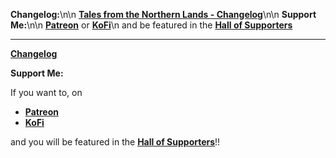 **Changelog:**\n\n
[**Tales from the Northern Lands - Changelog**](https://eziothedeadpoet.github.io/Tales-from-the-Northern-Lands/CHANGELOG.html)\n\n
**Support Me:**\n\n
[**Patreon**](https://www.patreon.com/bePatron?u=40374890) or [**KoFi**](https://ko-fi.com/L4L12PVW6)\n
and be featured in the [**Hall of Supporters**](https://eziothedeadpoet.github.io/AboutMe/HALLOFFAME.html)

---

[**Changelog**](https://eziothedeadpoet.github.io/Tales-from-the-Northern-Lands/CHANGELOG.html)

**Support Me:**

If you want to, on

- [**Patreon**](https://www.patreon.com/bePatron?u=40374890)
- [**KoFi**](https://ko-fi.com/L4L12PVW6)

and you will be featured in the [**Hall of Supporters**](https://eziothedeadpoet.github.io/AboutMe/HALLOFFAME.html)!!
